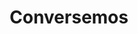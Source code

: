 ---
layout: contact
title: Conversemos
description: Si tienes algún proyecto en el que quieras colaborar, ya sea de programación, música, escritura o activismo, ponte en contacto conmigo y planeemos algo juntos.
permalink: /contacto/
image: '/images/01-3.jpg'
image_caption: 'Montreal'
---